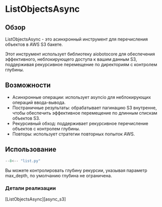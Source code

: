 # ListObjectsAsync

## Обзор
ListObjectsAsync - это асинхронный инструмент для перечисления объектов в AWS S3 бакете.

Этот инструмент использует библиотеку aiobotocore для обеспечения эффективного, неблокирующего доступа к вашим
данным S3, поддерживая рекурсивное перемещение по директориям с контролем глубины.

## Возможности

- Асинхронные операции: использует asyncio для неблокирующих операций ввода-вывода.
- Постраничные результаты: обрабатывает пагинацию S3 внутренне, чтобы обеспечить эффективное перемещение по длинным спискам объектов S3.
- Рекурсивный обход: поддерживает рекурсивное перечисление объектов с контролем глубины.
- Повторы: использует стратегии повторных попыток AWS.

## Использование

```python
--8<-- "list.py"
```
Вы можете контролировать глубину рекурсии, указывая параметр max_depth, по умолчанию глубина не ограничена.


### Детали реализации

[ListObjectsAsync][async_s3]